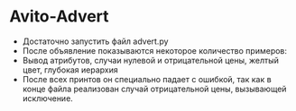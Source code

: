 # Avito-Advert

- Достаточно запустить файл advert.py
- После объявление показываются некоторое количество примеров:
- Вывод атрибутов, случаи нулевой и отрицательной цены, желтый цвет, глубокая иерархия
-  После всех принтов он специально падает с ошибкой, так как в конце файла реализован случай отрицательной цены, вызывающей исключение.
